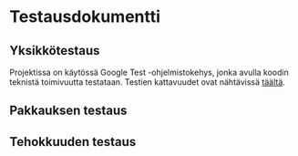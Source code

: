 # Testausdokumentti

## Yksikkötestaus

Projektissa on käytössä Google Test -ohjelmistokehys, jonka avulla koodin teknistä toimivuutta testataan. Testien kattavuudet ovat nähtävissä [täältä](https://htmlpreview.github.io/?https://github.com/MatiasLyyra/HuffmanCoding/blob/master/dokumentaatio/coverage/index.html).

## Pakkauksen testaus

## Tehokkuuden testaus
